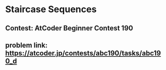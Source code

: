 # Staircase Sequences

## Contest: AtCoder Beginner Contest 190

## problem link: https://atcoder.jp/contests/abc190/tasks/abc190_d
